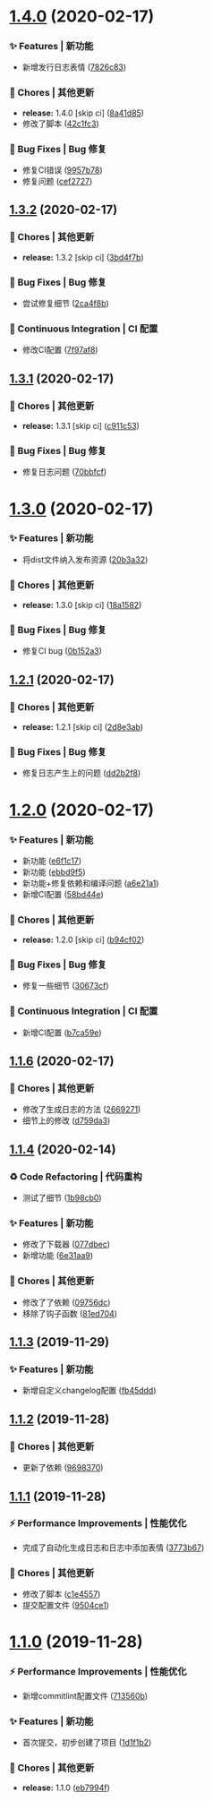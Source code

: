 # [1.4.0](https://github.com/CaoMeiYouRen/my-changelog-test/compare/v1.3.2...v1.4.0) (2020-02-17)


### ✨ Features | 新功能

* 新增发行日志表情 ([7826c83](https://github.com/CaoMeiYouRen/my-changelog-test/commit/7826c83))


### 🎫 Chores | 其他更新

* **release:** 1.4.0 [skip ci] ([8a41d85](https://github.com/CaoMeiYouRen/my-changelog-test/commit/8a41d85))
* 修改了脚本 ([42c1fc3](https://github.com/CaoMeiYouRen/my-changelog-test/commit/42c1fc3))


### 🐛 Bug Fixes | Bug 修复

* 修复CI错误 ([9957b78](https://github.com/CaoMeiYouRen/my-changelog-test/commit/9957b78))
* 修复问题 ([cef2727](https://github.com/CaoMeiYouRen/my-changelog-test/commit/cef2727))



## [1.3.2](https://github.com/CaoMeiYouRen/my-changelog-test/compare/v1.3.1...v1.3.2) (2020-02-17)


### 🎫 Chores | 其他更新

* **release:** 1.3.2 [skip ci] ([3bd4f7b](https://github.com/CaoMeiYouRen/my-changelog-test/commit/3bd4f7b))


### 🐛 Bug Fixes | Bug 修复

* 尝试修复细节 ([2ca4f8b](https://github.com/CaoMeiYouRen/my-changelog-test/commit/2ca4f8b))


### 🔧 Continuous Integration | CI 配置

* 修改CI配置 ([7f97af8](https://github.com/CaoMeiYouRen/my-changelog-test/commit/7f97af8))



## [1.3.1](https://github.com/CaoMeiYouRen/my-changelog-test/compare/v1.3.0...v1.3.1) (2020-02-17)


### 🎫 Chores | 其他更新

* **release:** 1.3.1 [skip ci] ([c911c53](https://github.com/CaoMeiYouRen/my-changelog-test/commit/c911c53))


### 🐛 Bug Fixes | Bug 修复

* 修复日志问题 ([70bbfcf](https://github.com/CaoMeiYouRen/my-changelog-test/commit/70bbfcf))



# [1.3.0](https://github.com/CaoMeiYouRen/my-changelog-test/compare/v1.2.1...v1.3.0) (2020-02-17)


### ✨ Features | 新功能

* 将dist文件纳入发布资源 ([20b3a32](https://github.com/CaoMeiYouRen/my-changelog-test/commit/20b3a32))


### 🎫 Chores | 其他更新

* **release:** 1.3.0 [skip ci] ([18a1582](https://github.com/CaoMeiYouRen/my-changelog-test/commit/18a1582))


### 🐛 Bug Fixes | Bug 修复

* 修复CI bug ([0b152a3](https://github.com/CaoMeiYouRen/my-changelog-test/commit/0b152a3))



## [1.2.1](https://github.com/CaoMeiYouRen/my-changelog-test/compare/v1.2.0...v1.2.1) (2020-02-17)


### 🎫 Chores | 其他更新

* **release:** 1.2.1 [skip ci] ([2d8e3ab](https://github.com/CaoMeiYouRen/my-changelog-test/commit/2d8e3ab))


### 🐛 Bug Fixes | Bug 修复

* 修复日志产生上的问题 ([dd2b2f8](https://github.com/CaoMeiYouRen/my-changelog-test/commit/dd2b2f8))



# [1.2.0](https://github.com/CaoMeiYouRen/my-changelog-test/compare/v1.1.6...v1.2.0) (2020-02-17)


### ✨ Features | 新功能

* 新功能 ([e6f1c17](https://github.com/CaoMeiYouRen/my-changelog-test/commit/e6f1c17))
* 新功能 ([ebbd9f5](https://github.com/CaoMeiYouRen/my-changelog-test/commit/ebbd9f5))
* 新功能+修复依赖和编译问题 ([a6e21a1](https://github.com/CaoMeiYouRen/my-changelog-test/commit/a6e21a1))
* 新增CI配置 ([58bd44e](https://github.com/CaoMeiYouRen/my-changelog-test/commit/58bd44e))


### 🎫 Chores | 其他更新

* **release:** 1.2.0 [skip ci] ([b94cf02](https://github.com/CaoMeiYouRen/my-changelog-test/commit/b94cf02))


### 🐛 Bug Fixes | Bug 修复

* 修复一些细节 ([30673cf](https://github.com/CaoMeiYouRen/my-changelog-test/commit/30673cf))


### 🔧 Continuous Integration | CI 配置

* 新增CI配置 ([b7ca59e](https://github.com/CaoMeiYouRen/my-changelog-test/commit/b7ca59e))



## [1.1.6](https://github.com/CaoMeiYouRen/my-changelog-test/compare/1.1.4...v1.1.6) (2020-02-17)


### 🎫 Chores | 其他更新

* 修改了生成日志的方法 ([2669271](https://github.com/CaoMeiYouRen/my-changelog-test/commit/2669271))
* 细节上的修改 ([d759da3](https://github.com/CaoMeiYouRen/my-changelog-test/commit/d759da3))



## [1.1.4](https://github.com/CaoMeiYouRen/my-changelog-test/compare/1.1.3...1.1.4) (2020-02-14)


### ♻ Code Refactoring | 代码重构

* 测试了细节 ([1b98cb0](https://github.com/CaoMeiYouRen/my-changelog-test/commit/1b98cb0))


### ✨ Features | 新功能

* 修改了下载器 ([077dbec](https://github.com/CaoMeiYouRen/my-changelog-test/commit/077dbec))
* 新增功能 ([6e31aa9](https://github.com/CaoMeiYouRen/my-changelog-test/commit/6e31aa9))


### 🎫 Chores | 其他更新

* 修改了了依赖 ([09756dc](https://github.com/CaoMeiYouRen/my-changelog-test/commit/09756dc))
* 移除了钩子函数 ([81ed704](https://github.com/CaoMeiYouRen/my-changelog-test/commit/81ed704))



## [1.1.3](https://github.com/CaoMeiYouRen/my-changelog-test/compare/1.1.2...1.1.3) (2019-11-29)


### ✨ Features | 新功能

* 新增自定义changelog配置 ([fb45ddd](https://github.com/CaoMeiYouRen/my-changelog-test/commit/fb45ddd))



## [1.1.2](https://github.com/CaoMeiYouRen/my-changelog-test/compare/1.1.1...1.1.2) (2019-11-28)


### 🎫 Chores | 其他更新

* 更新了依赖 ([9698370](https://github.com/CaoMeiYouRen/my-changelog-test/commit/9698370))



## [1.1.1](https://github.com/CaoMeiYouRen/my-changelog-test/compare/v1.1.0...1.1.1) (2019-11-28)


### ⚡ Performance Improvements | 性能优化

* 完成了自动化生成日志和日志中添加表情 ([3773b67](https://github.com/CaoMeiYouRen/my-changelog-test/commit/3773b67))


### 🎫 Chores | 其他更新

* 修改了脚本 ([c1e4557](https://github.com/CaoMeiYouRen/my-changelog-test/commit/c1e4557))
* 提交配置文件 ([9504ce1](https://github.com/CaoMeiYouRen/my-changelog-test/commit/9504ce1))



# [1.1.0](https://github.com/CaoMeiYouRen/my-changelog-test/compare/1d1f1b2...v1.1.0) (2019-11-28)


### ⚡ Performance Improvements | 性能优化

* 新增commitlint配置文件 ([713560b](https://github.com/CaoMeiYouRen/my-changelog-test/commit/713560b))


### ✨ Features | 新功能

* 首次提交，初步创建了项目 ([1d1f1b2](https://github.com/CaoMeiYouRen/my-changelog-test/commit/1d1f1b2))


### 🎫 Chores | 其他更新

* **release:** 1.1.0 ([eb7994f](https://github.com/CaoMeiYouRen/my-changelog-test/commit/eb7994f))



